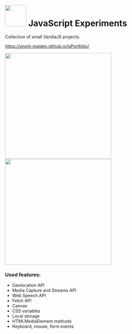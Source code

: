 # <img src="https://user-images.githubusercontent.com/84030617/212680448-67c44ca4-3cae-4efe-b898-197cbd8ac414.svg" width="70" height="70" /> JavaScript Experiments

Collection of small VanillaJS projects.

https://snork-maiden.github.io/jsPortfolio/

 <img src="https://user-images.githubusercontent.com/84030617/212682481-b7014dfe-e68a-46e9-b82f-c38f1aae3e70.png" height="350" /> <img src="https://user-images.githubusercontent.com/84030617/212682933-96a6464a-e361-4c69-abd9-83b4f9cd6144.png" height="350" />

### Used features: 
* Geolocation API
* Media Capture and Streams API
* Web Speech API
* Fetch API
* Canvas
* CSS variables
* Local storage
* HTMLMediaElement methods
* Keyboard, mouse, form events
